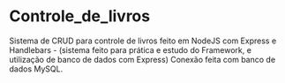 # Controle_de_livros
Sistema de CRUD para controle de livros feito em NodeJS com Express e Handlebars - (sistema feito para prática e estudo do Framework, e utilização de banco de dados com Express)
Conexão feita com banco de dados MySQL.
